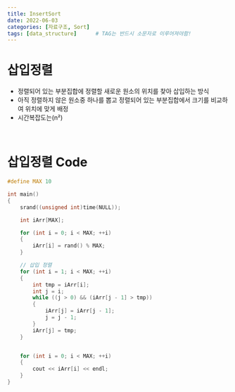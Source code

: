 ```yaml
---
title: InsertSort
date: 2022-06-03
categories: [자료구조, Sort]
tags: [data_structure]		# TAG는 반드시 소문자로 이루어져야함!
---
```


삽입정렬
===========
* 정렬되어 있는 부분집합에 정렬할 새로운 원소의 위치를 찾아 삽입하는 방식
* 아직 정렬하지 않은 원소중 하나를 뽑고 정렬되어 있는 부분집합에서 크기를 비교하여 위치에 맞게 배정
* 시간복잡도는(n²)

<br>

삽입정렬 Code
======================

```c++
#define MAX 10

int main()
{
    srand((unsigned int)time(NULL));

    int iArr[MAX];

    for (int i = 0; i < MAX; ++i)
    {
        iArr[i] = rand() % MAX;
    }

    // 삽입 정렬
    for (int i = 1; i < MAX; ++i)
    {
        int tmp = iArr[i];
        int j = i;
        while ((j > 0) && (iArr[j - 1] > tmp))
        {
            iArr[j] = iArr[j - 1];
            j = j - 1;
        }
        iArr[j] = tmp;
    }


    for (int i = 0; i < MAX; ++i)
    {
        cout << iArr[i] << endl;
    }
}
```